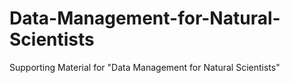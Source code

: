# Data-Management-for-Natural-Scientists
Supporting Material for "Data Management for Natural Scientists"
